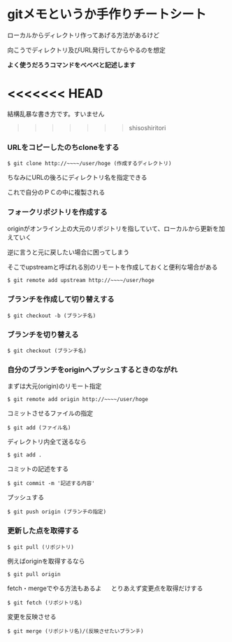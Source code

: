 # gitメモというか手作りチートシート
 ローカルからディレクトリ作ってあげる方法があるけど

 向こうでディレクトリ及びURL発行してからやるのを想定

 __よく使うだろうコマンドをべべべと記述します__

<<<<<<< HEAD
=======
 結構乱暴な書き方です。すいません

>>>>>>> shisoshiritori
### URLをコピーしたのちcloneをする

	$ git clone http://~~~~/user/hoge (作成するディレクトリ)

 ちなみにURLの後ろにディレクトリ名を指定できる

 これで自分のＰＣの中に複製される

### フォークリポジトリを作成する
 originがオンライン上の大元のリポジトリを指していて、ローカルから更新を加えていく

 逆に言うと元に戻したい場合に困ってしまう　

 そこでupstreamと呼ばれる別のリモートを作成しておくと便利な場合がある

	$ git remote add upstream http://~~~~/user/hoge

### ブランチを作成して切り替えする

	$ git checkout -b (ブランチ名)

### ブランチを切り替える

	$ git checkout (ブランチ名)

### 自分のブランチをoriginへプッシュするときのながれ
 まずは大元(origin)のリモート指定

	$ git remote add origin http://~~~~/user/hoge

 コミットさせるファイルの指定

	$ git add (ファイル名)

 ディレクトリ内全て送るなら

	$ git add .

 コミットの記述をする

	$ git commit -m '記述する内容'

 プッシュする

	$ git push origin (ブランチの指定)

### 更新した点を取得する

	$ git pull (リポジトリ)

 例えばoriginを取得するなら

	$ git pull origin

 fetch・mergeでやる方法もあるよ
　
 とりあえず変更点を取得だけする

	$ git fetch (リポジトリ名)

 変更を反映させる

	$ git merge (リポジトリ名)/(反映させたいブランチ)